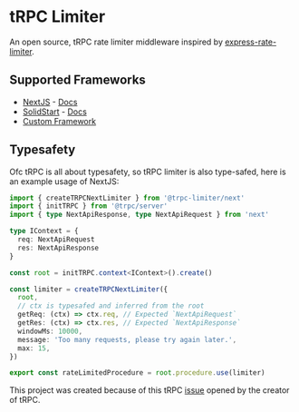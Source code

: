 # tRPC Limiter

An open source, tRPC rate limiter middleware inspired by [express-rate-limiter](https://github.com/express-rate-limit/express-rate-limit).

## Supported Frameworks

- [NextJS](https://nextjs.org/) - [Docs](https://github.com/OrJDev/trpc-limiter/tree/main/packages/next)
- [SolidStart](https://start.solidjs.com) - [Docs](https://github.com/OrJDev/trpc-limiter/tree/main/packages/solid)
- [Custom Framework](https://github.com/OrJDev/trpc-limiter/tree/main/packages/core)

## Typesafety

Ofc tRPC is all about typesafety, so tRPC limiter is also type-safed, here is an example usage of NextJS:

```ts
import { createTRPCNextLimiter } from '@trpc-limiter/next'
import { initTRPC } from '@trpc/server'
import { type NextApiResponse, type NextApiRequest } from 'next'

type IContext = {
  req: NextApiRequest
  res: NextApiResponse
}

const root = initTRPC.context<IContext>().create()

const limiter = createTRPCNextLimiter({
  root,
  // ctx is typesafed and inferred from the root
  getReq: (ctx) => ctx.req, // Expected `NextApiRequest`
  getRes: (ctx) => ctx.res, // Expected `NextApiResponse`
  windowMs: 10000,
  message: 'Too many requests, please try again later.',
  max: 15,
})

export const rateLimitedProcedure = root.procedure.use(limiter)
```

This project was created because of this tRPC [issue](https://github.com/trpc/trpc/issues/3227) opened by the creator of tRPC.
